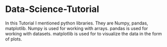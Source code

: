 # Data-Science-Tutorial
In this Tutorial I mentioned python libraries. They are Numpy, pandas, matplotlib. 
Numpy is used for working with arrays. 
pandas is used for working with datasets.
matplotlib is used for to visualize the data in the form of plots.

